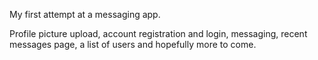 My first attempt at a messaging app.

Profile picture upload, account registration and login, messaging, recent messages page, a list of users and hopefully more to come.

